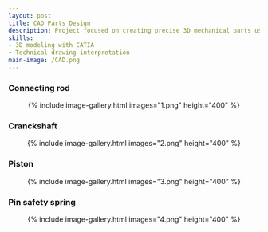 ```yaml
---
layout: post
title: CAD Parts Design
description: Project focused on creating precise 3D mechanical parts using CATIA software, emphasizing modeling skills and technical detailing.
skills:
- 3D modeling with CATIA
- Technical drawing interpretation
main-image: /CAD.png
---
```


### Connecting rod
<div style="text-align: center;">
  {% include image-gallery.html images="1.png" height="400" %}
</div>

### Cranckshaft
<div style="text-align: center;">
  {% include image-gallery.html images="2.png" height="400" %}
</div>


### Piston
<div style="text-align: center;">
  {% include image-gallery.html images="3.png" height="400" %}
</div>


### Pin safety spring
<div style="text-align: center;">
  {% include image-gallery.html images="4.png" height="400" %}
</div>
